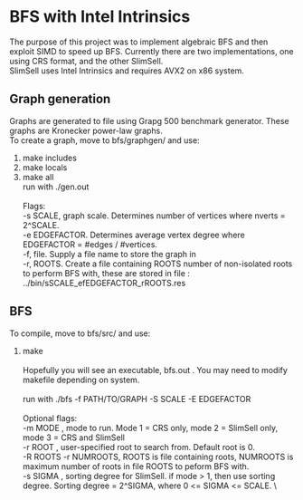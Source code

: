 # BFS with Intel Intrinsics

The purpose of this project was to implement algebraic BFS and then exploit SIMD to speed up BFS.
Currently there are two implementations, one using CRS format, and the other SlimSell. \
SlimSell uses Intel Intrinsics and requires AVX2 on x86 system.

## Graph generation

Graphs are generated to file using Grapg 500 benchmark generator. These graphs are Kronecker power-law graphs. \
To create a graph, move to bfs/graphgen/ and use:
1) make includes 
2) make locals 
3) make all 
 \
run with ./gen.out \
 \
Flags: \
  -s SCALE, graph scale. Determines number of vertices where nverts = 2^SCALE. \
  -e EDGEFACTOR. Determines average vertex degree where EDGEFACTOR = #edges / #vertices. \
  -f, file. Supply a file name to store the graph in \
  -r, ROOTS. Create a file containing ROOTS number of non-isolated roots to perform BFS with, these are stored in file : ../bin/sSCALE_efEDGEFACTOR_rROOTS.res
 
 ## BFS

 To compile, move to bfs/src/ and use:
 1) make \
  \
 Hopefully you will see an executable, bfs.out . You may need to modify makefile depending on system. \
  \
 run with ./bfs -f PATH/TO/GRAPH -S SCALE -E EDGEFACTOR \
  \
 Optional flags: \
  -m MODE , mode to run. Mode 1 = CRS only, mode 2 = SlimSell only, mode 3 = CRS and SlimSell \
  -r ROOT , user-specified root to search from. Default root is 0. \
  -R ROOTS -r NUMROOTS, ROOTS is file containing roots, NUMROOTS is maximum number of roots in file ROOTS to peform BFS with. \
  -s SIGMA , sorting degree for SlimSell. if mode > 1, then use sorting degree. Sorting degree = 2^SIGMA, where 0 <= SIGMA <= SCALE. \
